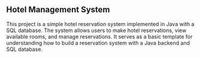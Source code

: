 ## Hotel Management System 
This project is a simple hotel reservation system implemented in Java with a SQL database. The system allows users to make hotel reservations, view available rooms, and manage reservations. It serves as a basic template for understanding how to build a reservation system with a Java backend and SQL database.
